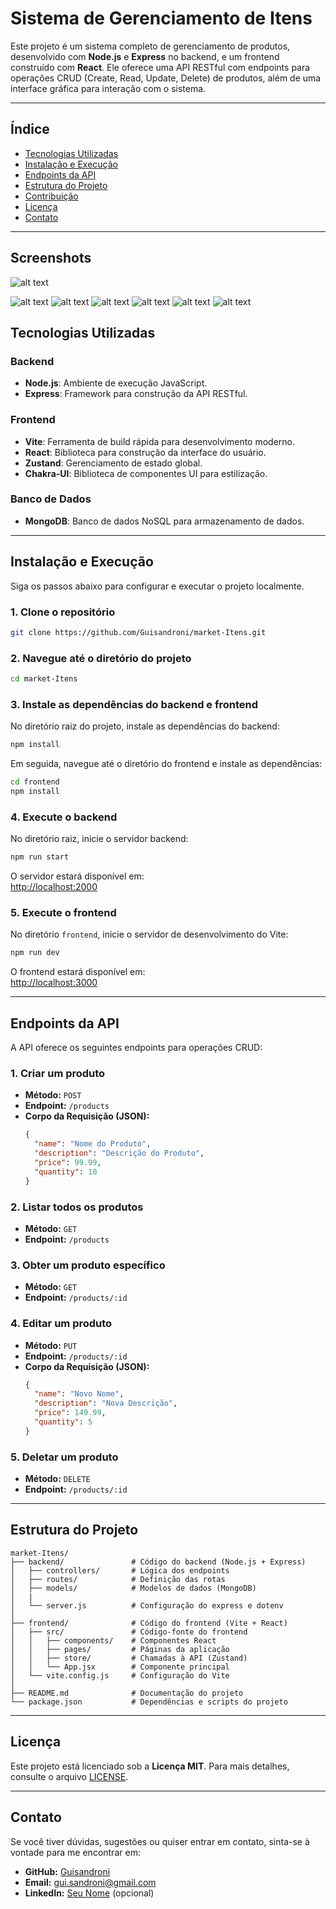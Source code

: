 
# Sistema de Gerenciamento de Itens

Este projeto é um sistema completo de gerenciamento de produtos, desenvolvido com **Node.js** e **Express** no backend, e um frontend construído com **React**. Ele oferece uma API RESTful com endpoints para operações CRUD (Create, Read, Update, Delete) de produtos, além de uma interface gráfica para interação com o sistema.

---

## Índice

- [Tecnologias Utilizadas](#tecnologias-utilizadas)
- [Instalação e Execução](#instalação-e-execução)
- [Endpoints da API](#endpoints-da-api)
- [Estrutura do Projeto](#estrutura-do-projeto)
- [Contribuição](#contribuição)
- [Licença](#licença)
- [Contato](#contato)

---
## Screenshots

![alt text](doc/home.PNG)

![alt text](doc/get1.PNG)
![alt text](doc/get2.PNG)
![alt text](doc/get3.PNG)
![alt text](doc/post.PNG)
![alt text](doc/put.PNG)
![alt text](doc/delet.PNG)

## Tecnologias Utilizadas

### Backend
- **Node.js**: Ambiente de execução JavaScript.
- **Express**: Framework para construção da API RESTful.

### Frontend
- **Vite**: Ferramenta de build rápida para desenvolvimento moderno.
- **React**: Biblioteca para construção da interface do usuário.
- **Zustand**: Gerenciamento de estado global.
- **Chakra-UI**: Biblioteca de componentes UI para estilização.

### Banco de Dados
- **MongoDB**: Banco de dados NoSQL para armazenamento de dados.

---

## Instalação e Execução

Siga os passos abaixo para configurar e executar o projeto localmente.

### 1. Clone o repositório

```bash
git clone https://github.com/Guisandroni/market-Itens.git
```

### 2. Navegue até o diretório do projeto

```bash
cd market-Itens
```

### 3. Instale as dependências do backend e frontend

No diretório raiz do projeto, instale as dependências do backend:

```bash
npm install
```

Em seguida, navegue até o diretório do frontend e instale as dependências:

```bash
cd frontend
npm install
```

### 4. Execute o backend

No diretório raiz, inicie o servidor backend:

```bash
npm run start
```

O servidor estará disponível em:  
[http://localhost:2000](http://localhost:2000)

### 5. Execute o frontend

No diretório `frontend`, inicie o servidor de desenvolvimento do Vite:

```bash
npm run dev
```

O frontend estará disponível em:  
[http://localhost:3000](http://localhost:3000)

---

## Endpoints da API

A API oferece os seguintes endpoints para operações CRUD:

### 1. **Criar um produto**
- **Método:** `POST`
- **Endpoint:** `/products`
- **Corpo da Requisição (JSON):**
  ```json
  {
    "name": "Nome do Produto",
    "description": "Descrição do Produto",
    "price": 99.99,
    "quantity": 10
  }
  ```

### 2. **Listar todos os produtos**
- **Método:** `GET`
- **Endpoint:** `/products`

### 3. **Obter um produto específico**
- **Método:** `GET`
- **Endpoint:** `/products/:id`

### 4. **Editar um produto**
- **Método:** `PUT`
- **Endpoint:** `/products/:id`
- **Corpo da Requisição (JSON):**
  ```json
  {
    "name": "Novo Nome",
    "description": "Nova Descrição",
    "price": 149.99,
    "quantity": 5
  }
  ```

### 5. **Deletar um produto**
- **Método:** `DELETE`
- **Endpoint:** `/products/:id`

---

## Estrutura do Projeto

```
market-Itens/
├── backend/               # Código do backend (Node.js + Express)
│   ├── controllers/       # Lógica dos endpoints
│   ├── routes/            # Definição das rotas
│   ├── models/            # Modelos de dados (MongoDB)
│   | 
│   └── server.js          # Configuração do express e dotenv
│
├── frontend/              # Código do frontend (Vite + React)
│   ├── src/               # Código-fonte do frontend
│   │   ├── components/    # Componentes React
│   │   ├── pages/         # Páginas da aplicação
│   │   ├── store/         # Chamadas à API (Zustand)
│   │   └── App.jsx        # Componente principal
│   └── vite.config.js     # Configuração do Vite
│
├── README.md              # Documentação do projeto
└── package.json           # Dependências e scripts do projeto
```

---

## Licença

Este projeto está licenciado sob a **Licença MIT**. Para mais detalhes, consulte o arquivo [LICENSE](LICENSE).

---

## Contato

Se você tiver dúvidas, sugestões ou quiser entrar em contato, sinta-se à vontade para me encontrar em:

- **GitHub:** [Guisandroni](https://github.com/Guisandroni)
- **Email:**  gui.sandroni@gmail.com
- **LinkedIn:** [Seu Nome](https://www.linkedin.com/in/guisandroni) (opcional)

